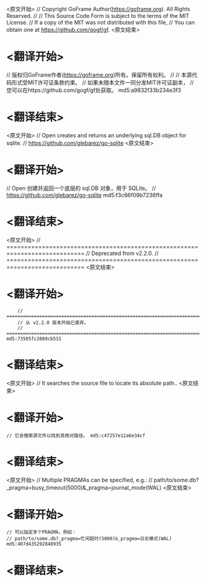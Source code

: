 
<原文开始>
// Copyright GoFrame Author(https://goframe.org). All Rights Reserved.
//
// This Source Code Form is subject to the terms of the MIT License.
// If a copy of the MIT was not distributed with this file,
// You can obtain one at https://github.com/gogf/gf.
<原文结束>

# <翻译开始>
// 版权归GoFrame作者(https://goframe.org)所有。保留所有权利。
//
// 本源代码形式受MIT许可证条款约束。
// 如果未随本文件一同分发MIT许可证副本，
// 您可以在https://github.com/gogf/gf处获取。 md5:a9832f33b234e3f3
# <翻译结束>


<原文开始>
// Open creates and returns an underlying sql.DB object for sqlite.
// https://github.com/glebarez/go-sqlite
<原文结束>

# <翻译开始>
// Open 创建并返回一个底层的 sql.DB 对象，用于 SQLite。
// https://github.com/glebarez/go-sqlite md5:f3c66f09b7236ffa
# <翻译结束>


<原文开始>
		// ============================================================================
		// Deprecated from v2.2.0.
		// ============================================================================
<原文结束>

# <翻译开始>
		// ============================================================================
		// 从 v2.2.0 版本开始已废弃。
		// ============================================================================ md5:73505fc2089cb531
# <翻译结束>


<原文开始>
// It searches the source file to locate its absolute path..
<原文结束>

# <翻译开始>
	// 它会搜索源文件以找到其绝对路径。 md5:c47257e12a6e34cf
# <翻译结束>


<原文开始>
	// Multiple PRAGMAs can be specified, e.g.:
	// path/to/some.db?_pragma=busy_timeout(5000)&_pragma=journal_mode(WAL)
<原文结束>

# <翻译开始>
	// 可以指定多个PRAGMA，例如：
	// path/to/some.db?_pragma=忙闲超时(5000)&_pragma=日志模式(WAL) md5:407d435292848935
# <翻译结束>

